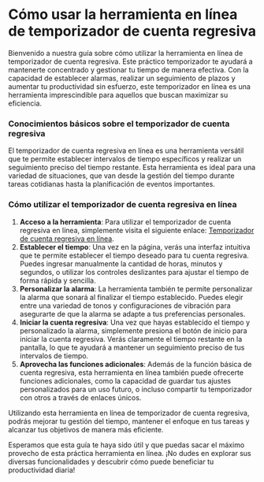 Cómo usar la herramienta en línea de temporizador de cuenta regresiva
=====================================================================

Bienvenido a nuestra guía sobre cómo utilizar la herramienta en línea de temporizador de cuenta regresiva. Este práctico temporizador te ayudará a mantenerte concentrado y gestionar tu tiempo de manera efectiva. Con la capacidad de establecer alarmas, realizar un seguimiento de plazos y aumentar tu productividad sin esfuerzo, este temporizador en línea es una herramienta imprescindible para aquellos que buscan maximizar su eficiencia.

### Conocimientos básicos sobre el temporizador de cuenta regresiva

El temporizador de cuenta regresiva en línea es una herramienta versátil que te permite establecer intervalos de tiempo específicos y realizar un seguimiento preciso del tiempo restante. Esta herramienta es ideal para una variedad de situaciones, que van desde la gestión del tiempo durante tareas cotidianas hasta la planificación de eventos importantes.

### Cómo utilizar el temporizador de cuenta regresiva en línea

1. **Acceso a la herramienta**: Para utilizar el temporizador de cuenta regresiva en línea, simplemente visita el siguiente enlace: [Temporizador de cuenta regresiva en línea](https://www.onlinecalculatorsfree.com/es/tools/countdown-timer.html).
2. **Establecer el tiempo**: Una vez en la página, verás una interfaz intuitiva que te permite establecer el tiempo deseado para tu cuenta regresiva. Puedes ingresar manualmente la cantidad de horas, minutos y segundos, o utilizar los controles deslizantes para ajustar el tiempo de forma rápida y sencilla.
3. **Personalizar la alarma**: La herramienta también te permite personalizar la alarma que sonará al finalizar el tiempo establecido. Puedes elegir entre una variedad de tonos y configuraciones de vibración para asegurarte de que la alarma se adapte a tus preferencias personales.
4. **Iniciar la cuenta regresiva**: Una vez que hayas establecido el tiempo y personalizado la alarma, simplemente presiona el botón de inicio para iniciar la cuenta regresiva. Verás claramente el tiempo restante en la pantalla, lo que te ayudará a mantener un seguimiento preciso de tus intervalos de tiempo.
5. **Aprovecha las funciones adicionales**: Además de la función básica de cuenta regresiva, esta herramienta en línea también puede ofrecerte funciones adicionales, como la capacidad de guardar tus ajustes personalizados para un uso futuro, o incluso compartir tu temporizador con otros a través de enlaces únicos.

Utilizando esta herramienta en línea de temporizador de cuenta regresiva, podrás mejorar tu gestión del tiempo, mantener el enfoque en tus tareas y alcanzar tus objetivos de manera más eficiente.

Esperamos que esta guía te haya sido útil y que puedas sacar el máximo provecho de esta práctica herramienta en línea. ¡No dudes en explorar sus diversas funcionalidades y descubrir cómo puede beneficiar tu productividad diaria!